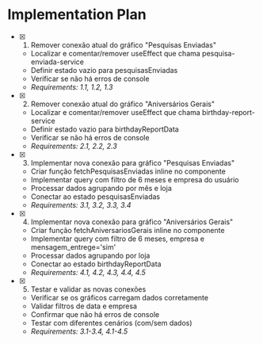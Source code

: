 # Implementation Plan

- [x] 1. Remover conexão atual do gráfico "Pesquisas Enviadas"


  - Localizar e comentar/remover useEffect que chama pesquisa-enviada-service
  - Definir estado vazio para pesquisasEnviadas
  - Verificar se não há erros de console
  - _Requirements: 1.1, 1.2, 1.3_

- [x] 2. Remover conexão atual do gráfico "Aniversários Gerais"



  - Localizar e comentar/remover useEffect que chama birthday-report-service
  - Definir estado vazio para birthdayReportData
  - Verificar se não há erros de console
  - _Requirements: 2.1, 2.2, 2.3_

- [x] 3. Implementar nova conexão para gráfico "Pesquisas Enviadas"


  - Criar função fetchPesquisasEnviadas inline no componente
  - Implementar query com filtro de 6 meses e empresa do usuário
  - Processar dados agrupando por mês e loja
  - Conectar ao estado pesquisasEnviadas
  - _Requirements: 3.1, 3.2, 3.3, 3.4_

- [x] 4. Implementar nova conexão para gráfico "Aniversários Gerais"


  - Criar função fetchAniversariosGerais inline no componente
  - Implementar query com filtro de 6 meses, empresa e mensagem_entrege='sim'
  - Processar dados agrupando por loja
  - Conectar ao estado birthdayReportData
  - _Requirements: 4.1, 4.2, 4.3, 4.4, 4.5_

- [x] 5. Testar e validar as novas conexões



  - Verificar se os gráficos carregam dados corretamente
  - Validar filtros de data e empresa
  - Confirmar que não há erros de console
  - Testar com diferentes cenários (com/sem dados)
  - _Requirements: 3.1-3.4, 4.1-4.5_
